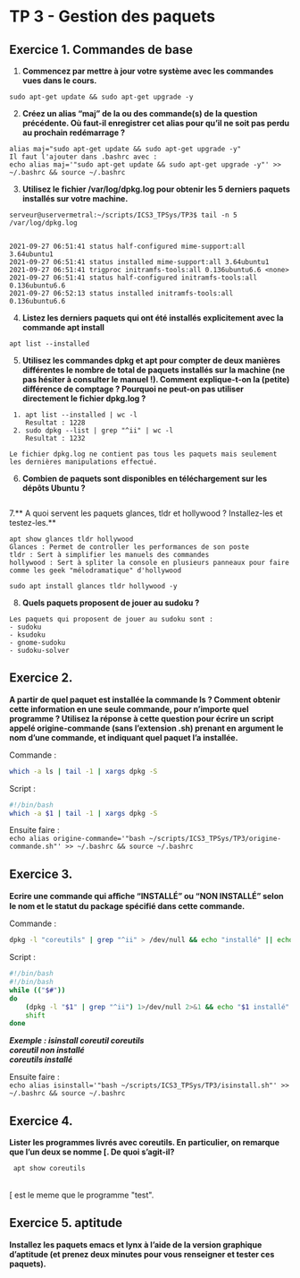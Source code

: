# TP 3 - Gestion des paquets 

## Exercice 1. Commandes de base

1. **Commencez par mettre à jour votre système avec les commandes vues dans le cours.**
```
sudo apt-get update && sudo apt-get upgrade -y
```

2. **Créez un alias “maj” de la ou des commande(s) de la question précédente. Où faut-il enregistrer cet alias pour qu’il ne soit pas perdu au prochain redémarrage ?**

```
alias maj="sudo apt-get update && sudo apt-get upgrade -y"
Il faut l'ajouter dans .bashrc avec : 
echo alias maj='"sudo apt-get update && sudo apt-get upgrade -y"' >> ~/.bashrc && source ~/.bashrc
```

3. **Utilisez le fichier /var/log/dpkg.log pour obtenir les 5 derniers paquets installés sur votre machine.**
```
serveur@uservermetral:~/scripts/ICS3_TPSys/TP3$ tail -n 5 /var/log/dpkg.log


2021-09-27 06:51:41 status half-configured mime-support:all 3.64ubuntu1
2021-09-27 06:51:41 status installed mime-support:all 3.64ubuntu1
2021-09-27 06:51:41 trigproc initramfs-tools:all 0.136ubuntu6.6 <none>
2021-09-27 06:51:41 status half-configured initramfs-tools:all 0.136ubuntu6.6
2021-09-27 06:52:13 status installed initramfs-tools:all 0.136ubuntu6.6
```

4. **Listez les derniers paquets qui ont été installés explicitement avec la commande apt install**
```
apt list --installed 
```

5. **Utilisez les commandes dpkg et apt pour compter de deux manières différentes le nombre de total de paquets installés sur la machine (ne pas hésiter à consulter le manuel !). Comment explique-t-on la (petite) différence de comptage ? Pourquoi ne peut-on pas utiliser directement le fichier dpkg.log ?**
```
 1. apt list --installed | wc -l
    Resultat : 1228
 2. sudo dpkg --list | grep "^ii" | wc -l
    Resultat : 1232

Le fichier dpkg.log ne contient pas tous les paquets mais seulement les dernières manipulations effectué. 
```

6. **Combien de paquets sont disponibles en téléchargement sur les dépôts Ubuntu ?**
```

```

7.** A quoi servent les paquets glances, tldr et hollywood ? Installez-les et testez-les.**
```
apt show glances tldr hollywood
Glances : Permet de controller les performances de son poste
tldr : Sert à simplifier les manuels des commandes
hollywood : Sert à spliter la console en plusieurs panneaux pour faire comme les geek "mélodramatique" d'hollywood

sudo apt install glances tldr hollywood -y
```

8. **Quels paquets proposent de jouer au sudoku ?**

```
Les paquets qui proposent de jouer au sudoku sont :
- sudoku
- ksudoku
- gnome-sudoku
- sudoku-solver
```

## Exercice 2.

**A partir de quel paquet est installée la commande ls ? Comment obtenir cette information en une seule commande, pour n’importe quel programme ? Utilisez la réponse à cette question pour écrire un script appelé origine-commande (sans l’extension .sh) prenant en argument le nom d’une commande, et indiquant quel paquet l’a installée.**

Commande : <br>
```bash
which -a ls | tail -1 | xargs dpkg -S
```
Script : <br>
```bash
#!/bin/bash
which -a $1 | tail -1 | xargs dpkg -S
```
Ensuite faire : <br>
`echo alias origine-commande='"bash ~/scripts/ICS3_TPSys/TP3/origine-commande.sh"' >> ~/.bashrc && source ~/.bashrc`
<br>

## Exercice 3.
**Ecrire une commande qui aﬀiche “INSTALLÉ” ou “NON INSTALLÉ” selon le nom et le statut du package spécifié dans cette commande.**

Commande : <br>
```bash
dpkg -l "coreutils" | grep "^ii" > /dev/null && echo "installé" || echo "non installé"
```
Script : <br>
```bash
#!/bin/bash
#!/bin/bash
while (("$#")) 
do
    (dpkg -l "$1" | grep "^ii") 1>/dev/null 2>&1 && echo "$1 installé" || echo "$1 non installé"
    shift
done
```
***Exemple :  isinstall coreutil coreutils***<br>
***coreutil non installé***<br>
***coreutils installé***<br>

Ensuite faire : <br>
`echo alias isinstall='"bash ~/scripts/ICS3_TPSys/TP3/isinstall.sh"' >> ~/.bashrc && source ~/.bashrc`
<br>

## Exercice 4.
**Lister les programmes livrés avec coreutils. En particulier, on remarque que l’un deux se nomme [. De
quoi s’agit-il?**

```bash
 apt show coreutils
 ```
 <br>
 [ est le meme que le programme "test".

## Exercice 5. aptitude
**Installez les paquets emacs et lynx à l’aide de la version graphique d’aptitude (et prenez deux minutes
pour vous renseigner et tester ces paquets).**
